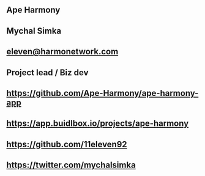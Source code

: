 ## Ape Harmony

## Mychal Simka

## eleven@harmonetwork.com

## Project lead / Biz dev

## https://github.com/Ape-Harmony/ape-harmony-app

## https://app.buidlbox.io/projects/ape-harmony

## https://github.com/11eleven92

## https://twitter.com/mychalsimka


